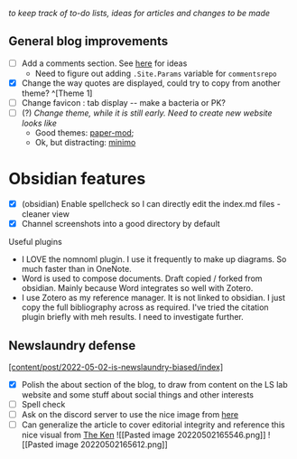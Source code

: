 _to keep track of to-do lists, ideas for articles and changes to be made_

## General blog improvements
- [ ] Add a comments section. See [here](https://clarewest.github.io/blog/post/claps-and-comments-in-blogdown/) for ideas
	- Need to figure out adding `.Site.Params` variable for `commentsrepo`
- [x] Change the way quotes are displayed, could try to copy from another theme? ^[Theme 1]
- [ ] Change favicon : tab display -- make a bacteria or PK?
- [ ] (?) _Change theme, while it is still early. Need to create new website looks like_
	- Good themes: [paper-mod](https://adityatelange.github.io/hugo-PaperMod/posts/papermod/papermod-features/); 
	- Ok, but distracting: [minimo](https://minimo.netlify.app/)

# Obsidian features
- [x] (obsidian) Enable spellcheck so I can directly edit the index.md files - cleaner view
- [x] Channel screenshots into a good directory by default

Useful plugins
- I LOVE the nomnoml plugin. I use it frequently to make up diagrams. So much faster than in OneNote.
- Word is used to compose documents. Draft copied / forked from obsidian. Mainly because Word integrates so well with Zotero.
- I use Zotero as my reference manager. It is not linked to obsidian. I just copy the full bibliography across as required. I've tried the citation plugin briefly with meh results. I need to investigate further.

## Newslaundry defense
[[content/post/2022-05-02-is-newslaundry-biased/index]](article)
- [x] Polish the about section of the blog, to draw from content on the LS lab website and some stuff about social things and other interests
- [ ] Spell check
- [ ] Ask on the discord server to use the nice image from [here](https://www.newslaundry.com/2021/12/17/on-bias-objectivity-and-where-newslaundry-falls-on-the-ideological-spectrum)
- [ ] Can generalize the article to cover editorial integrity and reference this nice visual from [The Ken](https://the-ken.com/about/)
![[Pasted image 20220502165546.png]]
![[Pasted image 20220502165612.png]]
